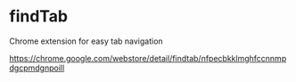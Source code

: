 findTab
=======

Chrome extension for easy tab navigation

https://chrome.google.com/webstore/detail/findtab/nfpecbkklmghfccnnmpdgcpmdgnpoill

